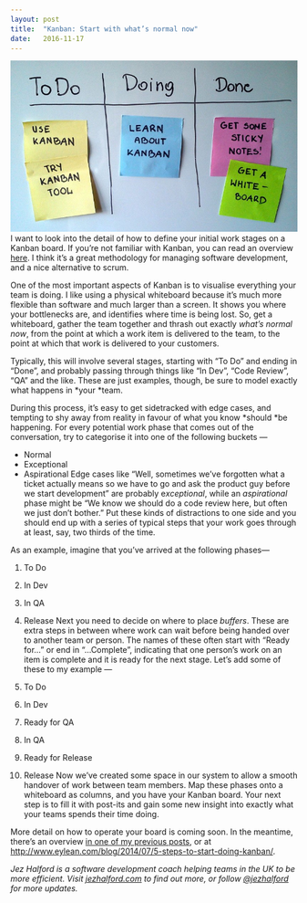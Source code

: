 ```yaml
---
layout:	post
title:	"Kanban: Start with what’s normal now"
date:	2016-11-17
---
```


  ![](/img/1*BeVMJXQUeNSwBdV-bRFHbg.jpeg)I want to look into the detail of how to define your initial work stages on a Kanban board. If you’re not familiar with Kanban, you can read an overview [here](https://medium.com/@jezhalford/making-kanban-work-for-you-eadfe82cd4c8#.44qkx99xb). I think it’s a great methodology for managing software development, and a nice alternative to scrum.

One of the most important aspects of Kanban is to visualise everything your team is doing. I like using a physical whiteboard because it’s much more flexible than software and much larger than a screen. It shows you where your bottlenecks are, and identifies where time is being lost. So, get a whiteboard, gather the team together and thrash out exactly *what’s normal now*, from the point at which a work item is delivered to the team, to the point at which that work is delivered to your customers.

Typically, this will involve several stages, starting with “To Do” and ending in “Done”, and probably passing through things like “In Dev”, “Code Review”, “QA” and the like. These are just examples, though, be sure to model exactly what happens in *your *team.

During this process, it’s easy to get sidetracked with edge cases, and tempting to shy away from reality in favour of what you know *should *be happening. For every potential work phase that comes out of the conversation, try to categorise it into one of the following buckets —

* Normal
* Exceptional
* Aspirational
Edge cases like “Well, sometimes we’ve forgotten what a ticket actually means so we have to go and ask the product guy before we start development” are probably e*xceptional*, while an *aspirational* phase might be “We know we should do a code review here, but often we just don’t bother.” Put these kinds of distractions to one side and you should end up with a series of typical steps that your work goes through at least, say, two thirds of the time.

As an example, imagine that you’ve arrived at the following phases—

1. To Do
2. In Dev
3. In QA
4. Release
Next you need to decide on where to place *buffers*. These are extra steps in between where work can wait before being handed over to another team or person. The names of these often start with “Ready for…” or end in “…Complete”, indicating that one person’s work on an item is complete and it is ready for the next stage. Let’s add some of these to my example —

1. To Do
2. In Dev
3. Ready for QA
4. In QA
5. Ready for Release
6. Release
Now we’ve created some space in our system to allow a smooth handover of work between team members. Map these phases onto a whiteboard as columns, and you have your Kanban board. Your next step is to fill it with post-its and gain some new insight into exactly what your teams spends their time doing.

More detail on how to operate your board is coming soon. In the meantime, there’s an overview [in one of my previous posts](https://medium.com/@jezhalford/making-kanban-work-for-you-eadfe82cd4c8#.44qkx99xb), or at <http://www.eylean.com/blog/2014/07/5-steps-to-start-doing-kanban/>.

*Jez Halford is a software development coach helping teams in the UK to be more efficient. Visit *[*jezhalford.com*](https://jezhalford.com)* to find out more, or follow *[*@jezhalford*](https://twitter.com/jezhalford)* for more updates.*

  